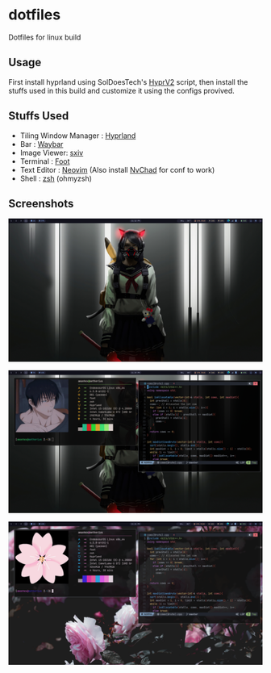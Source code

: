 # dotfiles

Dotfiles for linux build


## Usage

First install hyprland using SolDoesTech's [HyprV2](https://github.com/SolDoesTech/HyprV2) script, then install the stuffs used in this build and customize it using the configs provived.
## Stuffs Used

- Tiling Window Manager : [Hyprland](https://hyprland.org/)
- Bar : [Waybar](https://github.com/Alexays/Waybar)
- Image Viewer: [sxiv](https://github.com/xyb3rt/sxiv)
- Terminal : [Foot](https://codeberg.org/dnkl/foot)
- Text Editor : [Neovim](https://neovim.io/) (Also install [NvChad](https://nvchad.com/) for conf to work)
- Shell : [zsh](https://www.zsh.org/) (ohmyzsh)

## Screenshots

![image1](https://raw.githubusercontent.com/amanhex/dotfiles/hyprland/images/image1.png)

![image2](https://raw.githubusercontent.com/amanhex/dotfiles/hyprland/images/image2.png)

![image3](https://raw.githubusercontent.com/amanhex/dotfiles/hyprland/images/image3.png)
